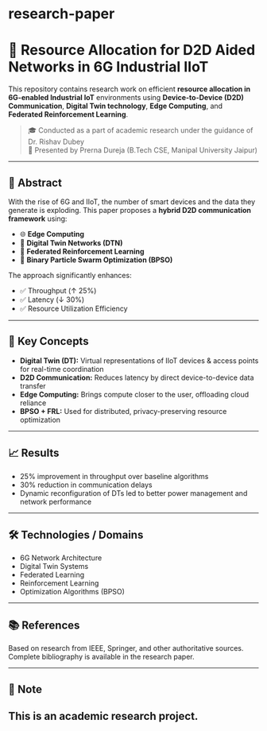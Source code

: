 # research-paper
# 📡 Resource Allocation for D2D Aided Networks in 6G Industrial IIoT

This repository contains research work on efficient **resource allocation in 6G-enabled Industrial IoT** environments using **Device-to-Device (D2D) Communication**, **Digital Twin technology**, **Edge Computing**, and **Federated Reinforcement Learning**.

> 🎓 Conducted as a part of academic research under the guidance of Dr. Rishav Dubey  
> 🧠 Presented by Prerna Dureja (B.Tech CSE, Manipal University Jaipur)

---


## 🧠 Abstract

With the rise of 6G and IIoT, the number of smart devices and the data they generate is exploding. This paper proposes a **hybrid D2D communication framework** using:

- 🌐 **Edge Computing**
- 🧿 **Digital Twin Networks (DTN)**
- 🤝 **Federated Reinforcement Learning**
- 🧬 **Binary Particle Swarm Optimization (BPSO)**

The approach significantly enhances:
- ✅ Throughput (↑ 25%)
- ✅ Latency (↓ 30%)
- ✅ Resource Utilization Efficiency

---

## 📌 Key Concepts

- **Digital Twin (DT):** Virtual representations of IIoT devices & access points for real-time coordination
- **D2D Communication:** Reduces latency by direct device-to-device data transfer
- **Edge Computing:** Brings compute closer to the user, offloading cloud reliance
- **BPSO + FRL:** Used for distributed, privacy-preserving resource optimization

---

## 📈 Results

- 25% improvement in throughput over baseline algorithms
- 30% reduction in communication delays
- Dynamic reconfiguration of DTs led to better power management and network performance

---

## 🛠 Technologies / Domains

- 6G Network Architecture
- Digital Twin Systems
- Federated Learning
- Reinforcement Learning
- Optimization Algorithms (BPSO)

---


## 📚 References

Based on research from IEEE, Springer, and other authoritative sources.  
Complete bibliography is available in the research paper.

---

## 📌 Note

This is an academic research project. 
---
